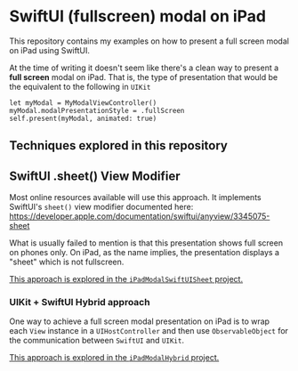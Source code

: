 # SwiftUI (fullscreen) modal on iPad

This repository contains my examples on how to present a full screen modal on iPad using SwiftUI.

At the time of writing it doesn't seem like there's a clean way to present a **full screen** modal on iPad. That is, the type of presentation that would be the equivalent to the following in `UIKit`

```
let myModal = MyModalViewController()
myModal.modalPresentationStyle = .fullScreen
self.present(myModal, animated: true)
```

## Techniques explored in this repository

## SwiftUI .sheet() View Modifier

Most online resources available will use this approach. It implements SwiftUI's `sheet()` view modifier documented here:  https://developer.apple.com/documentation/swiftui/anyview/3345075-sheet

What is usually failed to mention is that this presentation shows full screen on phones only. On iPad, as the name implies, the presentation displays a "sheet" which is not fullscreen. 

[This approach is explored in the `iPadModalSwiftUISheet` project.](https://github.com/piterwilson/SwiftUI-Modal-on-iPad/tree/master/IpadModalSwiftUISheet)

### UIKit + SwiftUI Hybrid approach

One way to achieve a full screen modal presentation on iPad is to wrap each `View` instance in a `UIHostController` and then use `ObservableObject` for the communication between `SwiftUI` and `UIKit`. 

[This approach is explored in the `iPadModalHybrid` project.](https://github.com/piterwilson/SwiftUI-Modal-on-iPad/tree/master/iPadModalHybrid)